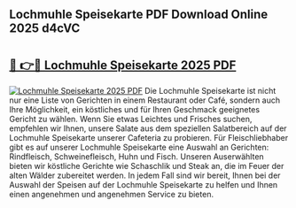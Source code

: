 ## Lochmuhle Speisekarte PDF Download Online 2025 d4cVC

# <h2><a href="http://gca4dya.nevu.top/?p=Lochmuhle+Speisekarte">🔗 👉🔴 Lochmuhle Speisekarte 2025 PDF</a></h2>

[![Lochmuhle Speisekarte 2025 PDF](https://i.imgur.com/dBaPXMq.png)](http://gca4dya.nevu.top/?p=Lochmuhle+Speisekarte)
Die Lochmuhle Speisekarte ist nicht nur eine Liste von Gerichten in einem Restaurant oder Café, sondern auch Ihre Möglichkeit, ein köstliches und für Ihren Geschmack geeignetes Gericht zu wählen. Wenn Sie etwas Leichtes und Frisches suchen, empfehlen wir Ihnen, unsere Salate aus dem speziellen Salatbereich auf der Lochmuhle Speisekarte unserer Cafeteria zu probieren. Für Fleischliebhaber gibt es auf unserer Lochmuhle Speisekarte eine Auswahl an Gerichten: Rindfleisch, Schweinefleisch, Huhn und Fisch. Unseren Auserwählten bieten wir köstliche Gerichte wie Schaschlik und Steak an, die im Feuer der alten Wälder zubereitet werden. In jedem Fall sind wir bereit, Ihnen bei der Auswahl der Speisen auf der Lochmuhle Speisekarte zu helfen und Ihnen einen angenehmen und angenehmen Service zu bieten.
